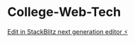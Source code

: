 # College-Web-Tech

[Edit in StackBlitz next generation editor ⚡️](https://stackblitz.com/~/github.com/Dev7083/College-Web-Tech)